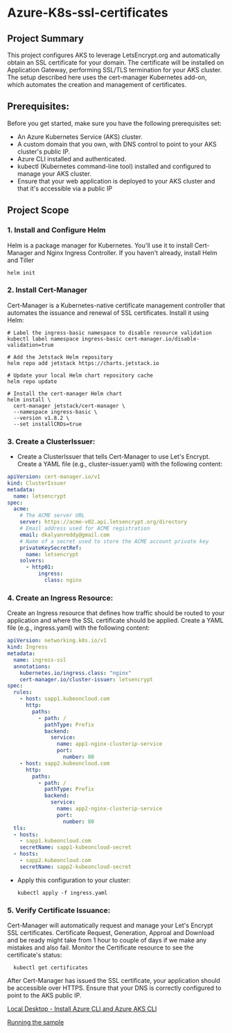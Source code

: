 # Azure-K8s-ssl-certificates

## Project Summary 
This project configures AKS to leverage LetsEncrypt.org and automatically obtain an SSL certificate for your domain. The certificate will be installed on Application Gateway, performing SSL/TLS termination for your AKS cluster. The setup described here uses the cert-manager Kubernetes add-on, which automates the creation and management of certificates.

## Prerequisites:
Before you get started, make sure you have the following prerequisites set:

- An Azure Kubernetes Service (AKS) cluster.
- A custom domain that you own, with DNS control to point to your AKS cluster's public IP.
- Azure CLI installed and authenticated.
- kubectl (Kubernetes command-line tool) installed and configured to manage your AKS cluster.
- Ensure that your web application is deployed to your AKS cluster and that it's accessible via a public IP

## Project Scope
### 1.  Install and Configure Helm
Helm is a package manager for Kubernetes. You'll use it to install Cert-Manager and Nginx Ingress Controller. If you haven't already, install Helm and Tiller
```
helm init
```
### 2.  Install Cert-Manager
Cert-Manager is a Kubernetes-native certificate management controller that automates the issuance and renewal of SSL certificates. Install it using Helm:
```
# Label the ingress-basic namespace to disable resource validation
kubectl label namespace ingress-basic cert-manager.io/disable-validation=true

# Add the Jetstack Helm repository
helm repo add jetstack https://charts.jetstack.io

# Update your local Helm chart repository cache
helm repo update

# Install the cert-manager Helm chart
helm install \
  cert-manager jetstack/cert-manager \
  --namespace ingress-basic \
  --version v1.8.2 \
  --set installCRDs=true
```
### 3.  Create a ClusterIssuer:
- Create a ClusterIssuer that tells Cert-Manager to use Let's Encrypt. Create a YAML file (e.g., cluster-issuer.yaml) with the following content:
```yaml
apiVersion: cert-manager.io/v1
kind: ClusterIssuer
metadata:
  name: letsencrypt
spec:
  acme:
    # The ACME server URL
    server: https://acme-v02.api.letsencrypt.org/directory
    # Email address used for ACME registration
    email: dkalyanreddy@gmail.com
    # Name of a secret used to store the ACME account private key
    privateKeySecretRef:
      name: letsencrypt
    solvers:
      - http01:
          ingress:
            class: nginx
```
### 4.  Create an Ingress Resource:
Create an Ingress resource that defines how traffic should be routed to your application and where the SSL certificate should be applied. Create a YAML file (e.g., ingress.yaml) with the following content:
```yaml
apiVersion: networking.k8s.io/v1
kind: Ingress
metadata:
  name: ingress-ssl
  annotations:
    kubernetes.io/ingress.class: "nginx"
    cert-manager.io/cluster-issuer: letsencrypt    
spec:
  rules:
    - host: sapp1.kubeoncloud.com
      http:
        paths:
          - path: /
            pathType: Prefix
            backend:
              service:
                name: app1-nginx-clusterip-service
                port: 
                  number: 80
    - host: sapp2.kubeoncloud.com
      http:
        paths:
          - path: /
            pathType: Prefix
            backend:
              service:
                name: app2-nginx-clusterip-service
                port: 
                  number: 80                         
  tls:
  - hosts:
    - sapp1.kubeoncloud.com
    secretName: sapp1-kubeoncloud-secret           
  - hosts:
    - sapp2.kubeoncloud.com
    secretName: sapp2-kubeoncloud-secret

```
- Apply this configuration to your cluster:
  ```
  kubectl apply -f ingress.yaml
  ```
### 5.  Verify Certificate Issuance:
Cert-Manager will automatically request and manage your Let's Encrypt SSL certificates. Certificate Request, Generation, Approal and Download and be ready might take from 1 hour to couple of days if we make any mistakes and also fail. Monitor the Certificate resource to see the certificate's status:
```
  kubectl get certificates
```
After Cert-Manager has issued the SSL certificate, your application should be accessible over HTTPS. Ensure that your DNS is correctly configured to point to the AKS public IP.

[Local Desktop - Install Azure CLI and Azure AKS CLI](https://github.com/stacksimplify/azure-aks-kubernetes-masterclass/blob/master/01-Create-AKS-Cluster/README.md#step-06-local-desktop---install-azure-cli-and-azure-aks-cli)

[Running the sample](https://github.com/stacksimplify/azure-aks-kubernetes-masterclass/blob/master/14-Ingress-SSL-with-LetsEncrypt/README.md)
